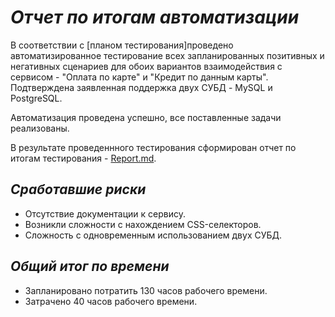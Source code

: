 # ***Отчет по итогам автоматизации***

В соответствии с [планом тестирования]проведено автоматизированное тестирование всех запланированных позитивных и негативных сценариев для обоих вариантов взаимодействия с сервисом - "Оплата по карте" и "Кредит по данным карты". Подтверждена заявленная поддержка двух СУБД - MySQL и PostgreSQL.

Автоматизация проведена успешно, все поставленные задачи реализованы.

В результате проведеннного тестирования сформирован отчет по итогам тестирования - [Report.md](https://github.com/murqq/Diplom/blob/main/documentation/Report.md).

## ***Сработавшие риски***

- Отсутствие документации к сервису.
- Возникли сложности с нахождением CSS-селекторов.
- Сложность с одновременным использованием двух СУБД.


## ***Общий итог по времени***

- Запланировано потратить 130 часов рабочего времени.
- Затрачено 40 часов рабочего времени.
